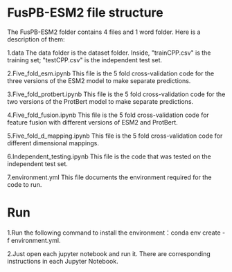 # FusPB-ESM2 file structure
The FusPB-ESM2 folder contains 4 files and 1 word folder. Here is a description of them:

1.data
The data folder is the dataset folder. Inside, "trainCPP.csv" is the training set; "testCPP.csv" is the independent test set.

2.Five_fold_esm.ipynb
This file is the 5 fold cross-validation code for the three versions of the ESM2 model to make separate predictions.

3.Five_fold_protbert.ipynb
This file is the 5 fold cross-validation code for the two versions of the ProtBert model to make separate predictions.

4.Five_fold_fusion.ipynb
This file is the 5 fold cross-validation code for feature fusion with different versions of ESM2 and ProtBert.

5.Five_fold_d_mapping.ipynb
This file is the 5 fold cross-validation code for different dimensional mappings.

6.Independent_testing.ipynb
This file is the code that was tested on the independent test set.

7.environment.yml
This file documents the environment required for the code to run.

# Run
1.Run the following command to install the environment：conda env create -f environment.yml.

2.Just open each jupyter notebook and run it. There are corresponding instructions in each Jupyter Notebook.
